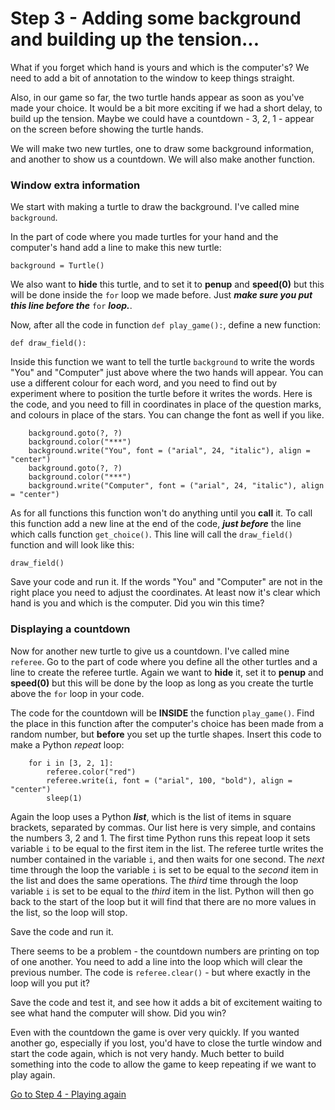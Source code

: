 # Step 3 - Adding some background and building up the tension...

What if you forget which hand is yours and which is the computer's? We need to add a bit of annotation to the window to keep things straight.

Also, in our game so far, the two turtle hands appear as soon as you've made your choice. It would be a bit more exciting if we had a short delay, to build up the tension. Maybe we could have a countdown - 3, 2, 1 - appear on the screen before showing the turtle hands.

We will make two new turtles, one to draw some background information, and another to show us a countdown. We will also make another function.

### Window extra information

We start with making a turtle to draw the background. I've called mine ```background```.

In the part of code where you made turtles for your hand and the computer's hand add a line to make this new turtle:
```
background = Turtle()
```
We also want to **hide** this turtle, and to set it to **penup** and **speed(0)** but this will be done inside the ```for``` loop we made before. Just **_make sure you put this line before the_** ```for``` **_loop._**.

Now, after all the code in function ```def play_game():```, define a new function:
```
def draw_field():
```
Inside this function we want to tell the turtle ```background``` to write the words "You" and "Computer" just above where the two hands will appear. You can use a different colour for each word, and you need to find out by experiment where to position the turtle before it writes the words. Here is the code, and you need to fill in coordinates in place of the question marks, and colours in place of the stars. You can change the font as well if you like.

```
    background.goto(?, ?)
    background.color("***")
    background.write("You", font = ("arial", 24, "italic"), align = "center")
    background.goto(?, ?)
    background.color("***")
    background.write("Computer", font = ("arial", 24, "italic"), align = "center")
```
As for all functions this function won't do anything until you **call** it. To call this function add a new line at the end of the code, **_just before_** the line which calls function ```get_choice()```. This line will call the ```draw_field()``` function and will look like this:
```
draw_field()
```

Save your code and run it. If the words "You" and "Computer" are not in the right place you need to adjust the coordinates. At least now it's clear which hand is you and which is the computer. Did you win this time? 

### Displaying a countdown

Now for another new turtle to give us a countdown. I've called mine ```referee```. Go to the part of code where you define all the other turtles and a line to create the referee turtle. Again we want to **hide** it, set it to **penup** and **speed(0)** but this will be done by the loop as long as you create the turtle above the ```for``` loop in your code.

The code for the countdown will be **INSIDE** the function ```play_game()```. Find the place in this function after the computer's choice has been made from a random number, but **before** you set up the turtle shapes. Insert this code to make a Python *repeat* loop: 
```
    for i in [3, 2, 1]:
        referee.color("red")
        referee.write(i, font = ("arial", 100, "bold"), align = "center")
        sleep(1)
```
Again the loop uses a Python **_list_**, which is the list of items in square brackets, separated by commas. Our list here is very simple, and contains the numbers 3, 2 and 1. The first time Python runs this repeat loop it sets variable ```i``` to be equal to the first item in the list. The referee turtle writes the number contained in the variable ```i```, and then waits for one second. The *next* time through the loop the variable ```i``` is set to be equal to the *second* item in the list and does the same operations. The *third* time through the loop variable ```i``` is set to be equal to the *third* item in the list. Python will then go back to the start of the loop but it will find that there are no more values in the list, so the loop will stop.

Save the code and run it. 

There seems to be a problem - the countdown numbers are printing on top of one another. You need to add a line into the loop which will clear the previous number. The code is ```referee.clear()``` - but where exactly in the loop will you put it?

Save the code and test it, and see how it adds a bit of excitement waiting to see what hand the computer will show. Did you win?

Even with the countdown the game is over very quickly. If you wanted another go, especially if you lost, you'd have to close the turtle window and start the code again, which is not very handy. Much better to build something into the code to allow the game to keep repeating if we want to play again.

[Go to Step 4 - Playing again](../Step4-Play-again)
